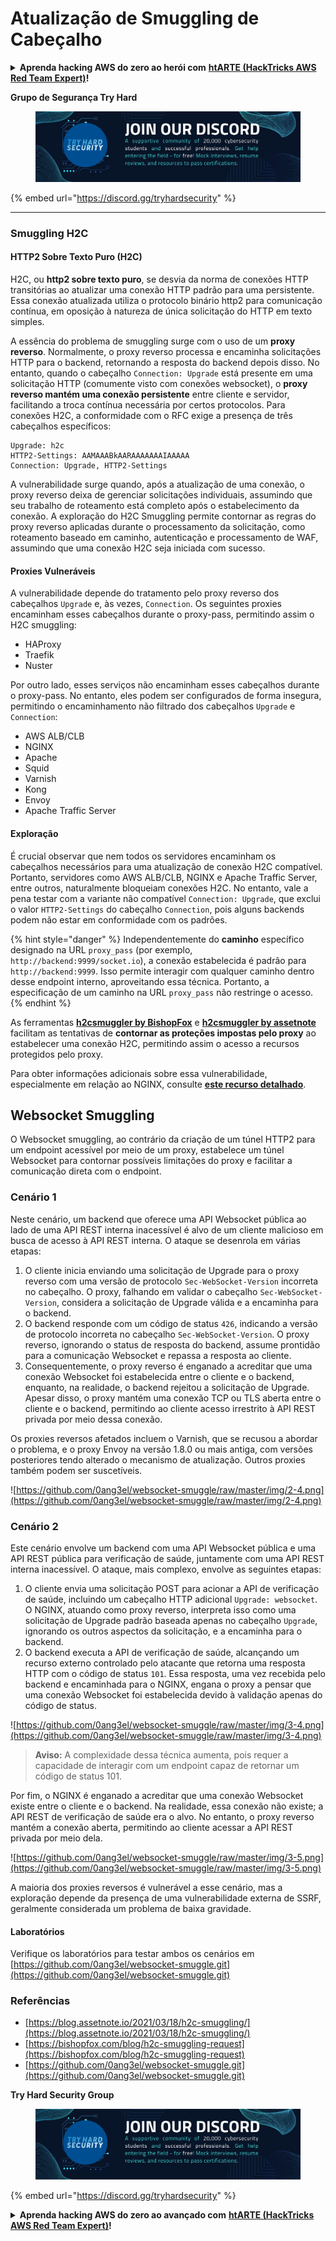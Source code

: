 # Atualização de Smuggling de Cabeçalho

<details>

<summary><strong>Aprenda hacking AWS do zero ao herói com</strong> <a href="https://training.hacktricks.xyz/courses/arte"><strong>htARTE (HackTricks AWS Red Team Expert)</strong></a><strong>!</strong></summary>

Outras maneiras de apoiar o HackTricks:

* Se você quiser ver sua **empresa anunciada no HackTricks** ou **baixar o HackTricks em PDF** Verifique os [**PLANOS DE ASSINATURA**](https://github.com/sponsors/carlospolop)!
* Adquira o [**swag oficial PEASS & HackTricks**](https://peass.creator-spring.com)
* Descubra [**A Família PEASS**](https://opensea.io/collection/the-peass-family), nossa coleção exclusiva de [**NFTs**](https://opensea.io/collection/the-peass-family)
* **Junte-se ao** 💬 [**grupo Discord**](https://discord.gg/hRep4RUj7f) ou ao [**grupo telegram**](https://t.me/peass) ou **siga-nos** no **Twitter** 🐦 [**@carlospolopm**](https://twitter.com/hacktricks\_live)**.**
* **Compartilhe seus truques de hacking enviando PRs para o** [**HackTricks**](https://github.com/carlospolop/hacktricks) e [**HackTricks Cloud**](https://github.com/carlospolop/hacktricks-cloud) repositórios do github.

</details>

**Grupo de Segurança Try Hard**

<figure><img src="/.gitbook/assets/telegram-cloud-document-1-5159108904864449420.jpg" alt=""><figcaption></figcaption></figure>

{% embed url="https://discord.gg/tryhardsecurity" %}

***

### Smuggling H2C <a href="#http2-over-cleartext-h2c" id="http2-over-cleartext-h2c"></a>

#### HTTP2 Sobre Texto Puro (H2C) <a href="#http2-over-cleartext-h2c" id="http2-over-cleartext-h2c"></a>

H2C, ou **http2 sobre texto puro**, se desvia da norma de conexões HTTP transitórias ao atualizar uma conexão HTTP padrão para uma persistente. Essa conexão atualizada utiliza o protocolo binário http2 para comunicação contínua, em oposição à natureza de única solicitação do HTTP em texto simples.

A essência do problema de smuggling surge com o uso de um **proxy reverso**. Normalmente, o proxy reverso processa e encaminha solicitações HTTP para o backend, retornando a resposta do backend depois disso. No entanto, quando o cabeçalho `Connection: Upgrade` está presente em uma solicitação HTTP (comumente visto com conexões websocket), o **proxy reverso mantém uma conexão persistente** entre cliente e servidor, facilitando a troca contínua necessária por certos protocolos. Para conexões H2C, a conformidade com o RFC exige a presença de três cabeçalhos específicos:
```
Upgrade: h2c
HTTP2-Settings: AAMAAABkAARAAAAAAAIAAAAA
Connection: Upgrade, HTTP2-Settings
```
A vulnerabilidade surge quando, após a atualização de uma conexão, o proxy reverso deixa de gerenciar solicitações individuais, assumindo que seu trabalho de roteamento está completo após o estabelecimento da conexão. A exploração do H2C Smuggling permite contornar as regras do proxy reverso aplicadas durante o processamento da solicitação, como roteamento baseado em caminho, autenticação e processamento de WAF, assumindo que uma conexão H2C seja iniciada com sucesso.

#### Proxies Vulneráveis <a href="#exploitation" id="exploitation"></a>

A vulnerabilidade depende do tratamento pelo proxy reverso dos cabeçalhos `Upgrade` e, às vezes, `Connection`. Os seguintes proxies encaminham esses cabeçalhos durante o proxy-pass, permitindo assim o H2C smuggling:

* HAProxy
* Traefik
* Nuster

Por outro lado, esses serviços não encaminham esses cabeçalhos durante o proxy-pass. No entanto, eles podem ser configurados de forma insegura, permitindo o encaminhamento não filtrado dos cabeçalhos `Upgrade` e `Connection`:

* AWS ALB/CLB
* NGINX
* Apache
* Squid
* Varnish
* Kong
* Envoy
* Apache Traffic Server

#### Exploração <a href="#exploitation" id="exploitation"></a>

É crucial observar que nem todos os servidores encaminham os cabeçalhos necessários para uma atualização de conexão H2C compatível. Portanto, servidores como AWS ALB/CLB, NGINX e Apache Traffic Server, entre outros, naturalmente bloqueiam conexões H2C. No entanto, vale a pena testar com a variante não compatível `Connection: Upgrade`, que exclui o valor `HTTP2-Settings` do cabeçalho `Connection`, pois alguns backends podem não estar em conformidade com os padrões.

{% hint style="danger" %}
Independentemente do **caminho** específico designado na URL `proxy_pass` (por exemplo, `http://backend:9999/socket.io`), a conexão estabelecida é padrão para `http://backend:9999`. Isso permite interagir com qualquer caminho dentro desse endpoint interno, aproveitando essa técnica. Portanto, a especificação de um caminho na URL `proxy_pass` não restringe o acesso.
{% endhint %}

As ferramentas [**h2csmuggler by BishopFox**](https://github.com/BishopFox/h2csmuggler) e [**h2csmuggler by assetnote**](https://github.com/assetnote/h2csmuggler) facilitam as tentativas de **contornar as proteções impostas pelo proxy** ao estabelecer uma conexão H2C, permitindo assim o acesso a recursos protegidos pelo proxy.

Para obter informações adicionais sobre essa vulnerabilidade, especialmente em relação ao NGINX, consulte [**este recurso detalhado**](../network-services-pentesting/pentesting-web/nginx.md#proxy\_set\_header-upgrade-and-connection).

## Websocket Smuggling

O Websocket smuggling, ao contrário da criação de um túnel HTTP2 para um endpoint acessível por meio de um proxy, estabelece um túnel Websocket para contornar possíveis limitações do proxy e facilitar a comunicação direta com o endpoint.

### Cenário 1

Neste cenário, um backend que oferece uma API Websocket pública ao lado de uma API REST interna inacessível é alvo de um cliente malicioso em busca de acesso à API REST interna. O ataque se desenrola em várias etapas:

1. O cliente inicia enviando uma solicitação de Upgrade para o proxy reverso com uma versão de protocolo `Sec-WebSocket-Version` incorreta no cabeçalho. O proxy, falhando em validar o cabeçalho `Sec-WebSocket-Version`, considera a solicitação de Upgrade válida e a encaminha para o backend.
2. O backend responde com um código de status `426`, indicando a versão de protocolo incorreta no cabeçalho `Sec-WebSocket-Version`. O proxy reverso, ignorando o status de resposta do backend, assume prontidão para a comunicação Websocket e repassa a resposta ao cliente.
3. Consequentemente, o proxy reverso é enganado a acreditar que uma conexão Websocket foi estabelecida entre o cliente e o backend, enquanto, na realidade, o backend rejeitou a solicitação de Upgrade. Apesar disso, o proxy mantém uma conexão TCP ou TLS aberta entre o cliente e o backend, permitindo ao cliente acesso irrestrito à API REST privada por meio dessa conexão.

Os proxies reversos afetados incluem o Varnish, que se recusou a abordar o problema, e o proxy Envoy na versão 1.8.0 ou mais antiga, com versões posteriores tendo alterado o mecanismo de atualização. Outros proxies também podem ser suscetíveis.

![https://github.com/0ang3el/websocket-smuggle/raw/master/img/2-4.png](https://github.com/0ang3el/websocket-smuggle/raw/master/img/2-4.png)

### Cenário 2

Este cenário envolve um backend com uma API Websocket pública e uma API REST pública para verificação de saúde, juntamente com uma API REST interna inacessível. O ataque, mais complexo, envolve as seguintes etapas:

1. O cliente envia uma solicitação POST para acionar a API de verificação de saúde, incluindo um cabeçalho HTTP adicional `Upgrade: websocket`. O NGINX, atuando como proxy reverso, interpreta isso como uma solicitação de Upgrade padrão baseada apenas no cabeçalho `Upgrade`, ignorando os outros aspectos da solicitação, e a encaminha para o backend.
2. O backend executa a API de verificação de saúde, alcançando um recurso externo controlado pelo atacante que retorna uma resposta HTTP com o código de status `101`. Essa resposta, uma vez recebida pelo backend e encaminhada para o NGINX, engana o proxy a pensar que uma conexão Websocket foi estabelecida devido à validação apenas do código de status.

![https://github.com/0ang3el/websocket-smuggle/raw/master/img/3-4.png](https://github.com/0ang3el/websocket-smuggle/raw/master/img/3-4.png)

> **Aviso:** A complexidade dessa técnica aumenta, pois requer a capacidade de interagir com um endpoint capaz de retornar um código de status 101.

Por fim, o NGINX é enganado a acreditar que uma conexão Websocket existe entre o cliente e o backend. Na realidade, essa conexão não existe; a API REST de verificação de saúde era o alvo. No entanto, o proxy reverso mantém a conexão aberta, permitindo ao cliente acessar a API REST privada por meio dela.

![https://github.com/0ang3el/websocket-smuggle/raw/master/img/3-5.png](https://github.com/0ang3el/websocket-smuggle/raw/master/img/3-5.png)

A maioria dos proxies reversos é vulnerável a esse cenário, mas a exploração depende da presença de uma vulnerabilidade externa de SSRF, geralmente considerada um problema de baixa gravidade.

#### Laboratórios

Verifique os laboratórios para testar ambos os cenários em [https://github.com/0ang3el/websocket-smuggle.git](https://github.com/0ang3el/websocket-smuggle.git)

### Referências

* [https://blog.assetnote.io/2021/03/18/h2c-smuggling/](https://blog.assetnote.io/2021/03/18/h2c-smuggling/)
* [https://bishopfox.com/blog/h2c-smuggling-request](https://bishopfox.com/blog/h2c-smuggling-request)
* [https://github.com/0ang3el/websocket-smuggle.git](https://github.com/0ang3el/websocket-smuggle.git)


**Try Hard Security Group**

<figure><img src="/.gitbook/assets/telegram-cloud-document-1-5159108904864449420.jpg" alt=""><figcaption></figcaption></figure>

{% embed url="https://discord.gg/tryhardsecurity" %}

<details>

<summary><strong>Aprenda hacking AWS do zero ao avançado com</strong> <a href="https://training.hacktricks.xyz/courses/arte"><strong>htARTE (HackTricks AWS Red Team Expert)</strong></a><strong>!</strong></summary>

Outras formas de apoiar o HackTricks:

* Se você deseja ver sua **empresa anunciada no HackTricks** ou **baixar o HackTricks em PDF**, confira os [**PLANOS DE ASSINATURA**](https://github.com/sponsors/carlospolop)!
* Adquira o [**swag oficial PEASS & HackTricks**](https://peass.creator-spring.com)
* Descubra [**The PEASS Family**](https://opensea.io/collection/the-peass-family), nossa coleção exclusiva de [**NFTs**](https://opensea.io/collection/the-peass-family)
* **Junte-se ao** 💬 [**grupo Discord**](https://discord.gg/hRep4RUj7f) ou ao [**grupo telegram**](https://t.me/peass) ou **siga-nos** no **Twitter** 🐦 [**@carlospolopm**](https://twitter.com/hacktricks\_live)**.**
* **Compartilhe suas dicas de hacking enviando PRs para o** [**HackTricks**](https://github.com/carlospolop/hacktricks) e [**HackTricks Cloud**](https://github.com/carlospolop/hacktricks-cloud) github repos.

</details>
